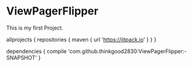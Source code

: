 # ViewPagerFlipper
This is my first Project.

allprojects {
   repositories {
	maven { url 'https://jitpack.io' }
}
}
	
dependencies {
   compile 'com.github.thinkgood2830:ViewPagerFlipper:-SNAPSHOT'
}


